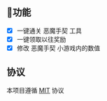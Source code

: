 ## 📝功能

- [x] 一键通关 恶魔手契 工具
- [x] 一键领取以往奖励
- [x] 修改 恶魔手契 小游戏内的数值

## 协议
本项目遵循 [MIT](https://github.com/chuxiaaaa/DemonsHand/blob/master/LICENSE.md) 协议
